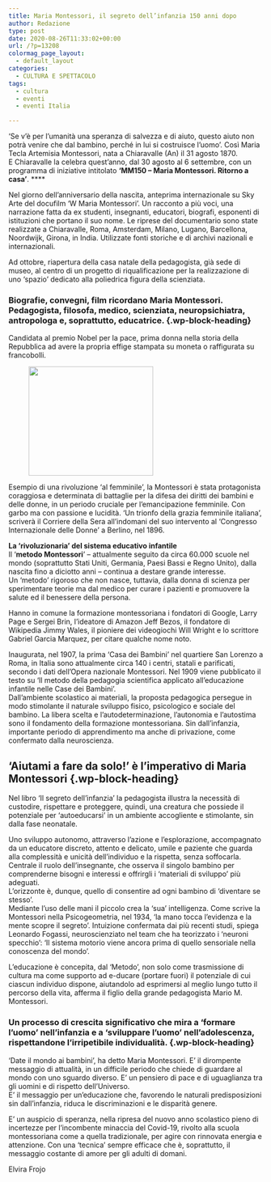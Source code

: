 ```yaml
---
title: Maria Montessori, il segreto dell’infanzia 150 anni dopo
author: Redazione
type: post
date: 2020-08-26T11:33:02+00:00
url: /?p=13208
colormag_page_layout:
  - default_layout
categories:
  - CULTURA E SPETTACOLO
tags:
  - cultura
  - eventi
  - eventi Italia

---
```

 

‘Se v’è per l’umanità una speranza di salvezza e di aiuto, questo aiuto non potrà venire che dal bambino, perché in lui si costruisce l’uomo’. Così Maria Tecla Artemisia Montessori, nata a Chiaravalle (An) il 31 agosto 1870.  
E Chiaravalle la celebra quest’anno, dal 30 agosto al 6 settembre, con un programma di iniziative intitolato **‘MM150 &#8211; Maria Montessori. Ritorno a casa’**. ****

Nel giorno dell&#8217;anniversario della nascita, anteprima internazionale su Sky Arte del docufilm ‘W Maria Montessori’. Un racconto a più voci, una narrazione fatta da ex studenti, insegnanti, educatori, biografi, esponenti di istituzioni che portano il suo nome. Le riprese del documentario sono state realizzate a Chiaravalle, Roma, Amsterdam, Milano, Lugano, Barcellona, Noordwijk, Girona, in India. Utilizzate fonti storiche e di archivi nazionali e internazionali. 

Ad ottobre, riapertura della casa natale della pedagogista, già sede di museo, al centro di un progetto di riqualificazione per la realizzazione di uno ‘spazio’ dedicato alla poliedrica figura della scienziata.  


### Biografie, convegni, film ricordano Maria Montessori. Pedagogista, filosofa, medico, scienziata, neuropsichiatra, antropologa e, soprattutto, educatrice.  {.wp-block-heading}

Candidata al premio Nobel per la pace, prima donna nella storia della Repubblica ad avere la propria effige stampata su moneta o raffigurata su francobolli. 

<div class="wp-block-image">
  <figure class="alignleft size-large is-resized"><img decoding="async" loading="lazy" src="https://progressonline.it/wp-content/uploads/2020/08/Mont6.jpg" alt="" class="wp-image-13210" width="246" height="216" /></figure>
</div>

Esempio di una rivoluzione ‘al femminile’, la Montessori è stata protagonista coraggiosa e determinata di battaglie per la difesa dei diritti dei bambini e delle donne, in un periodo cruciale per l’emancipazione femminile. Con garbo ma con passione e lucidità. ‘Un trionfo della grazia femminile italiana’, scriverà il Corriere della Sera all’indomani del suo intervento al ‘Congresso Internazionale delle Donne’ a Berlino, nel 1896.

**La ‘rivoluzionaria’ del sistema educativo infantile**  
Il ‘**metodo Montessori**’ &#8211; attualmente seguito da circa 60.000 scuole nel mondo (soprattutto Stati Uniti, Germania, Paesi Bassi e Regno Unito), dalla nascita fino a diciotto anni &#8211; continua a destare grande interesse.  
Un ‘metodo’ rigoroso che non nasce, tuttavia, dalla donna di scienza per sperimentare teorie ma dal medico per curare i pazienti e promuovere la salute ed il benessere della persona. 

Hanno in comune la formazione montessoriana i fondatori di Google, Larry Page e Sergei Brin, l’ideatore di Amazon Jeff Bezos, il fondatore di Wikipedia Jimmy Wales, il pioniere dei videogiochi Will Wright e lo scrittore Gabriel Garcia Marquez, per citare qualche nome noto.

Inaugurata, nel 1907, la prima ‘Casa dei Bambini’ nel quartiere San Lorenzo a Roma, in Italia sono attualmente circa 140 i centri, statali e parificati, secondo i dati dell’Opera nazionale Montessori. Nel 1909 viene pubblicato il testo su ‘Il metodo della pedagogia scientifica applicato all&#8217;educazione infantile nelle Case dei Bambini’.  
Dall&#8217;ambiente scolastico ai materiali, la proposta pedagogica persegue in modo stimolante il naturale sviluppo fisico, psicologico e sociale del bambino. La libera scelta e l’autodeterminazione, l’autonomia e l’autostima sono il fondamento della formazione montessoriana. Sin dall’infanzia, importante periodo di apprendimento ma anche di privazione, come confermato dalla neuroscienza.

## ‘Aiutami a fare da solo!’ è l’imperativo di Maria Montessori {.wp-block-heading}

Nel libro ‘Il segreto dell’infanzia’ la pedagogista illustra la necessità di custodire, rispettare e proteggere, quindi, una creatura che possiede il potenziale per ‘autoeducarsi’ in un ambiente accogliente e stimolante, sin dalla fase neonatale. 

Uno sviluppo autonomo, attraverso l’azione e l’esplorazione, accompagnato da un educatore discreto, attento e delicato, umile e paziente che guarda alla complessità e unicità dell’individuo e la rispetta, senza soffocarla. Centrale il ruolo dell’insegnante, che osserva il singolo bambino per comprenderne bisogni e interessi e offrirgli i ‘materiali di sviluppo’ più adeguati.  
L’orizzonte è, dunque, quello di consentire ad ogni bambino di ‘diventare se stesso’.  
Mediante l’uso delle mani il piccolo crea la ‘sua’ intelligenza. Come scrive la Montessori nella Psicogeometria, nel 1934, ‘la mano tocca l’evidenza e la mente scopre il segreto’. Intuizione confermata dai più recenti studi, spiega Leonardo Fogassi, neuroscienziato nel team che ha teorizzato i ‘neuroni specchio’: ‘Il sistema motorio viene ancora prima di quello sensoriale nella conoscenza del mondo’.

L’educazione è concepita, dal ‘Metodo’, non solo come trasmissione di cultura ma come supporto ad e-ducare (portare fuori) il potenziale di cui ciascun individuo dispone, aiutandolo ad esprimersi al meglio lungo tutto il percorso della vita, afferma il figlio della grande pedagogista Mario M. Montessori. 

### Un processo di crescita significativo che mira a ‘formare l’uomo’ nell’infanzia e a ‘sviluppare l’uomo’ nell’adolescenza, rispettandone l’irripetibile individualità. {.wp-block-heading}

‘Date il mondo ai bambini’, ha detto Maria Montessori. E’ il dirompente messaggio di attualità, in un difficile periodo che chiede di guardare al mondo con uno sguardo diverso. E’ un pensiero di pace e di uguaglianza tra gli uomini e di rispetto dell’Universo.  
E’ il messaggio per un’educazione che, favorendo le naturali predisposizioni sin dall’infanzia, riduca le discriminazioni e le disparità genere.

E’ un auspicio di speranza, nella ripresa del nuovo anno scolastico pieno di incertezze per l’incombente minaccia del Covid-19, rivolto alla scuola montessoriana come a quella tradizionale, per agire con rinnovata energia e attenzione. Con una ‘tecnica’ sempre efficace che è, soprattutto, il messaggio costante di amore per gli adulti di domani.

Elvira Frojo
